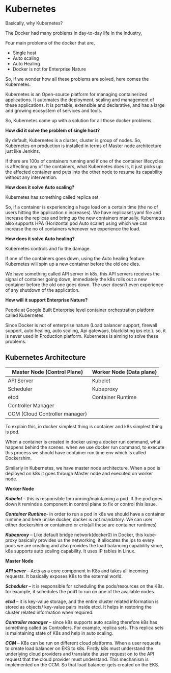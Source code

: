 # Kubernetes

Basically, why Kubernetes?

The Docker had many problems in day-to-day life in the industry,

Four main problems of the docker that are,

-   Single host
-   Auto scaling
-   Auto Healing
-   Docker is not for Enterprise Nature

So, if we wonder how all these problems are solved, here comes the Kubernetes.

Kubernetes is an Open-source platform for managing containerized applications. It automates the deployment, scaling and management of these applications. It is portable, extensible and declarative, and has a large and growing ecosystem of services and tools. 

So, Kubernetes came up with a solution for all those docker problems.

**How did it solve the problem of single host?**

By default, Kubernetes is a cluster, cluster is group of nodes. So, Kubernetes on production is installed in terms of Master node architecture just like Jenkins. 

If there are 100s of containers running and if one of the container lifecycles is affecting any of the containers, what Kubernetes does is, it just picks up the affected container and puts into the other node to resume its capability without any intervention.

**How does it solve Auto scaling?**

Kubernetes has something called replica set.

So, if a container is experiencing a huge load on a certain time (the no of users hitting the application n increases). We have replicaset.yaml file and increase the replicas and bring up the new containers manually. Kubernetes also supports HPA (Horizontal pod Auto scaler) using which we can increase the no of containers whenever we experience the load.

**How does it solve Auto healing?**

Kubernetes controls and fix the damage.

If one of the containers goes down, using the Auto healing feature Kubernetes will spin up a new container before the old one dies.

We have something called API server in k8s, this API servers receives the signal of container going down, immediately the k8s rolls out a new container before the old one goes down. The user doesn’t even experience of any shutdown of the application.

**How will it support Enterprise Nature?**

People at Google Built Enterprise level container orchestration platform called Kubernetes.

Since Docker is not of enterprise nature (Load balancer support, firewall support, auto healing, auto scaling, Api gateways, blacklisting ips etc.). so, it is never used in Production platform. Kubernetes is aiming to solve these problems.



## Kubernetes Architecture

| **Master Node (Control Plane)** | **Worker Node (Data plane)** |
| ------------------------------- | :--------------------------- |
| API Server                      | Kubelet                      |
| Scheduler                       | Kubeproxy                    |
| etcd                            | Container Runtime            |
| Controller Manager              |                              |
| CCM (Cloud Controller manager)  |                              |

To explain this, in docker simplest thing is container and k8s simplest thing is pod.

When a container is created in docker using a docker run command, what happens behind the scenes. when we use docker run command, to execute this process we should have container run time env which is called Dockershim.

Similarly in Kubernetes, we have master node architecture. When a pod is deployed on k8s it goes through Master node and executed on worker node.

 

**Worker Node**

***Kubelet*** – this is responsible for running/maintaining a pod. If the pod goes down it reminds a component in control plane to fix or control this issue.

***Container Runtime***- in order to run a pod in k8s we should have a container runtime and here unlike docker, docker is not mandatory. We can user either dockershim or containerd or crio(all these are container runtimes)

***Kubeproxy*** – Like default bridge network(docker0) in Docker, this kube-proxy basically provides us the networking, it allocates the ips to every pods we are creating and also provides the load balancing capability since, k8s supports auto scaling capability. It uses IP tables in Linux.

 

**Master Node**

***API sever*** – Acts as a core component in K8s and takes all incoming requests. It basically exposes K8s to the external world.

***Scheduler*** – it is responsible for scheduling the pods/resources on the K8s. for example, it schedules the pod1 to run on one of the available nodes.

***etcd*** – it is key-value storage, and the entire cluster related information is stored as objects/ key-value pairs inside etcd. It helps in restoring the cluster related information when required.

***Controller manager*** – since k8s supports auto scaling therefore k8s has something called as Controllers. For example, replica sets. This replica sets is maintaining state of K8s and help in auto scaling.

***CCM*** – K8s can be run on different cloud platforms. When a user requests to create load balancer on EKS to k8s. Firstly k8s must understand the underlying cloud providers and translate the user request on to the API request that the cloud provider must understand. This mechanism is implemented on the CCM. So that load balancer gets created on the EKS.

 
